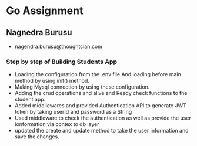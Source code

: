 # Go Assignment

## Nagnedra Burusu
- nagendra.burusu@thoughtclan.com

### Step by step of Building Students App
- Loading the  configuration from the .env file.And loading before  main method by using init() method.
- Making Mysql connection by using these configuration.
- Adding the crud operations and alive and Ready check functions to the student app.
- Added middilewares and provided Authentication API to generate JWT token by taking userId and password as a String
- Used middleware to check the authentication as well as provide the user ionformation via contex to db layer
- updated the create and update method to take the user information and save the changes. 